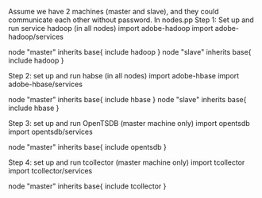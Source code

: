 Assume we have 2 machines (master and slave), and they could communicate each other without password.
In nodes.pp
Step 1: Set up and run service hadoop (in all nodes)
import adobe-hadoop
import adobe-hadoop/services

node "master" inherits base{
	include hadoop
}
node "slave" inherits base{
	include hadoop
}

Step 2: set up and run habse (in all nodes) 
import adobe-hbase
import adobe-hbase/services

node "master" inherits base{
        include hbase
}
node "slave" inherits base{
        include hbase
}

Step 3: set up and run OpenTSDB (master machine only)
import opentsdb
import opentsdb/services

node "master" inherits base{
        include opentsdb
}

Step 4: set up and run tcollector (master machine only)
import tcollector   
import tcollector/services

node "master" inherits base{
        include tcollector
}


